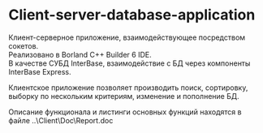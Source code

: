 # Client-server-database-application

Клиент-серверное приложение, взаимодействующее посредством сокетов.
<br>Реализовано в Borland C++ Builder 6 IDE.
<br>В качестве СУБД InterBase, взаимодействие с БД через компоненты InterBase Express.

Клиентское приложение позволяет производить поиск, сортировку, выборку по нескольким критериям, изменение и пополнение БД.

Описание функционала и листинги основных функций находятся в файле ..\Client\Doc\Report.doc
